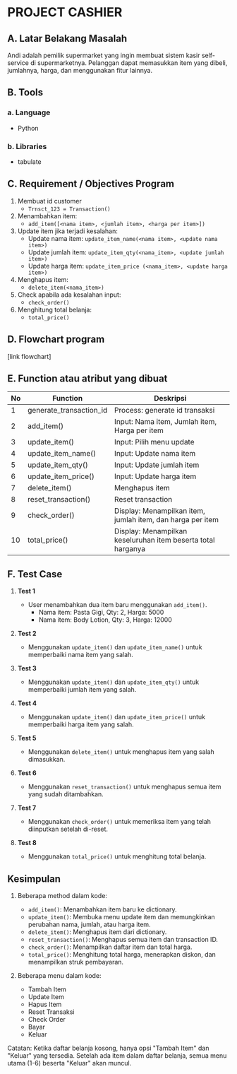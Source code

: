 # PROJECT CASHIER

## A. Latar Belakang Masalah
Andi adalah pemilik supermarket yang ingin membuat sistem kasir self-service di supermarketnya. Pelanggan dapat memasukkan item yang dibeli, jumlahnya, harga, dan menggunakan fitur lainnya.

## B. Tools
### a. Language
- Python
### b. Libraries
- tabulate

## C. Requirement / Objectives Program
1. Membuat id customer
   - `Trnsct_123 = Transaction()`
2. Menambahkan item:
   - `add_item([<nama item>, <jumlah item>, <harga per item>])`
3. Update item jika terjadi kesalahan:
   - Update nama item: `update_item_name(<nama item>, <update nama item>)`
   - Update jumlah item: `update_item_qty(<nama_item>, <update jumlah item>)`
   - Update harga item: `update_item_price (<nama_item>, <update harga item>)`
4. Menghapus item:
   - `delete_item(<nama_item>)`
5. Check apabila ada kesalahan input:
   - `check_order()`
6. Menghitung total belanja:
   - `total_price()`

## D. Flowchart program
[link flowchart]

## E. Function atau atribut yang dibuat

| No  | Function             | Deskripsi                             |
| --- | -------------------- | ------------------------------------- |
| 1   | generate_transaction_id | Process: generate id transaksi    |
| 2   | add_item()           | Input: Nama item, Jumlah item, Harga per item |
| 3   | update_item()        | Input: Pilih menu update             |
| 4   | update_item_name()   | Input: Update nama item              |
| 5   | update_item_qty()    | Input: Update jumlah item            |
| 6   | update_item_price()  | Input: Update harga item             |
| 7   | delete_item()        | Menghapus item                        |
| 8   | reset_transaction()  | Reset transaction                    |
| 9   | check_order()        | Display: Menampilkan item, jumlah item, dan harga per item |
| 10  | total_price()        | Display: Menampilkan keseluruhan item beserta total harganya |


## F. Test Case

1. **Test 1**
   - User menambahkan dua item baru menggunakan `add_item()`.
     - Nama item: Pasta Gigi, Qty: 2, Harga: 5000
     - Nama item: Body Lotion, Qty: 3, Harga: 12000

2. **Test 2**
   - Menggunakan `update_item()` dan `update_item_name()` untuk memperbaiki nama item yang salah.

3. **Test 3**
   - Menggunakan `update_item()` dan `update_item_qty()` untuk memperbaiki jumlah item yang salah.

4. **Test 4**
   - Menggunakan `update_item()` dan `update_item_price()` untuk memperbaiki harga item yang salah.

5. **Test 5**
   - Menggunakan `delete_item()` untuk menghapus item yang salah dimasukkan.

6. **Test 6**
   - Menggunakan `reset_transaction()` untuk menghapus semua item yang sudah ditambahkan.

7. **Test 7**
   - Menggunakan `check_order()` untuk memeriksa item yang telah diinputkan setelah di-reset.

8. **Test 8**
   - Menggunakan `total_price()` untuk menghitung total belanja.

## Kesimpulan

1. Beberapa method dalam kode:
   - `add_item()`: Menambahkan item baru ke dictionary.
   - `update_item()`: Membuka menu update item dan memungkinkan perubahan nama, jumlah, atau harga item.
   - `delete_item()`: Menghapus item dari dictionary.
   - `reset_transaction()`: Menghapus semua item dan transaction ID.
   - `check_order()`: Menampilkan daftar item dan total harga.
   - `total_price()`: Menghitung total harga, menerapkan diskon, dan menampilkan struk pembayaran.

2. Beberapa menu dalam kode:
   - Tambah Item
   - Update Item
   - Hapus Item
   - Reset Transaksi
   - Check Order
   - Bayar
   - Keluar

Catatan: Ketika daftar belanja kosong, hanya opsi "Tambah Item" dan "Keluar" yang tersedia. Setelah ada item dalam daftar belanja, semua menu utama (1-6) beserta "Keluar" akan muncul.

